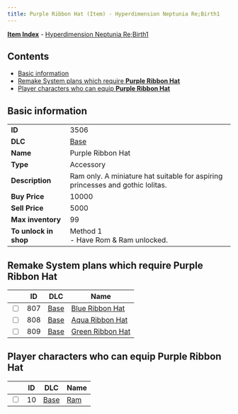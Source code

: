 ```yaml
---
title: Purple Ribbon Hat (Item) - Hyperdimension Neptunia Re;Birth1
---
```


[**Item Index**](/neptunia/rb1/item/index.html) - [Hyperdimension Neptunia Re;Birth1](/neptunia/rb1)

## Contents

- [Basic information](#basic-information)
- [Remake System plans which require **Purple Ribbon Hat**](#remake-system-plans-which-require-purple-ribbon-hat)
- [Player characters who can equip **Purple Ribbon Hat**](#player-characters-who-can-equip-purple-ribbon-hat)

## Basic information

|   |   |
| -- | -- |
| **ID** | 3506 |
| **DLC** | [Base](/neptunia/rb1/dlc/1-base.html) |
| **Name** | Purple Ribbon Hat |
| **Type** | Accessory |
| **Description** | Ram only. A miniature hat suitable for aspiring princesses and gothic lolitas. |
| **Buy Price** | 10000 |
| **Sell Price** | 5000 |
| **Max inventory** | 99 |
| **To unlock in shop** | Method 1<br />- Have Rom & Ram unlocked. |


## Remake System plans which require **Purple Ribbon Hat**

|    | ID | DLC | Name |
| -- | -- | --- | ---- |
| <input type="checkbox" id="rb1-quest-1-807" class="trackbox" /> | 807 | [Base](/neptunia/rb1/dlc/1-base.html) | [Blue Ribbon Hat](/neptunia/rb1/quest/1-807-blue-ribbon-hat.html) |
| <input type="checkbox" id="rb1-quest-1-808" class="trackbox" /> | 808 | [Base](/neptunia/rb1/dlc/1-base.html) | [Aqua Ribbon Hat](/neptunia/rb1/quest/1-808-aqua-ribbon-hat.html) |
| <input type="checkbox" id="rb1-quest-1-809" class="trackbox" /> | 809 | [Base](/neptunia/rb1/dlc/1-base.html) | [Green Ribbon Hat](/neptunia/rb1/quest/1-809-green-ribbon-hat.html) |


## Player characters who can equip **Purple Ribbon Hat**

|    | ID | DLC | Name |
| -- | -- | --- | ---- |
| <input type="checkbox" id="rb1-player-1-10" class="trackbox" /> | 10 | [Base](/neptunia/rb1/dlc/1-base.html) | [Ram](/neptunia/rb1/player/1-10-ram.html) |
